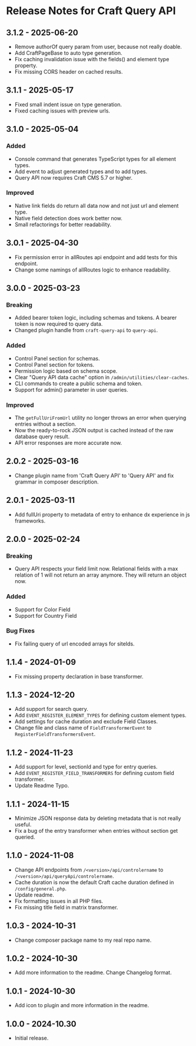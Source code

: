 # Release Notes for Craft Query API

## 3.1.2 - 2025-06-20
- Remove authorOf query param from user, because not really doable.
- Add CraftPageBase to auto type generation.
- Fix caching invalidation issue with the fields() and element type property.
- Fix missing CORS header on cached results.

## 3.1.1 - 2025-05-17
- Fixed small indent issue on type generation.
- Fixed caching issues with preview urls.

## 3.1.0 - 2025-05-04
### Added
- Console command that generates TypeScript types for all element types.
- Add event to adjust generated types and to add types.
- Query API now requires Craft CMS 5.7 or higher.

### Improved
- Native link fields do return all data now and not just url and element type.
- Native field detection does work better now.
- Small refactorings for better readability.

## 3.0.1 - 2025-04-30
- Fix permission error in allRoutes api endpoint and add tests for this endpoint.
- Change some namings of allRoutes logic to enhance readability.

## 3.0.0 - 2025-03-23

### Breaking
- Added bearer token logic, including schemas and tokens. A bearer token is now required to query data.
- Changed plugin handle from `craft-query-api` to `query-api`.

### Added
- Control Panel section for schemas.
- Control Panel section for tokens.
- Permission logic based on schema scope.
- Clear "Query API data cache" option in `/admin/utilities/clear-caches`.
- CLI commands to create a public schema and token.
- Support for admin() parameter in user queries.

### Improved
- The `getFullUriFromUrl` utility no longer throws an error when querying entries without a section.
- Now the ready-to-rock JSON output is cached instead of the raw database query result.
- API error responses are more accurate now.

## 2.0.2 - 2025-03-16
- Change plugin name from 'Craft Query API' to 'Query API' and fix grammar in composer description.

## 2.0.1 - 2025-03-11
- Add fullUri property to metadata of entry to enhance dx experience in js frameworks.

## 2.0.0 - 2025-02-24
### Breaking
- Query API respects your field limit now. Relational fields with a max relation of 1 will not return an array anymore. They will return an object now.

### Added
- Support for Color Field
- Support for Country Field

### Bug Fixes
- Fix failing query of url encoded arrays for siteIds.

## 1.1.4 - 2024-01-09
- Fix missing property declaration in base transformer.

## 1.1.3 - 2024-12-20
- Add support for search query.
- Add `EVENT_REGISTER_ELEMENT_TYPES` for defining custom element types.
- Add settings for cache duration and exclude Field Classes.
- Change file and class name of `FieldTransformerEvent` to `RegisterFieldTransformersEvent`.

## 1.1.2 - 2024-11-23
- Add support for level, sectionId and type for entry queries.
- Add `EVENT_REGISTER_FIELD_TRANSFORMERS` for defining custom field transformer.
- Update Readme Typo.

## 1.1.1 - 2024-11-15
- Minimize JSON response data by deleting metadata that is not really useful.
- Fix a bug of the entry transformer when entries without section get queried.

## 1.1.0 - 2024-11-08
- Change API endpoints from `/<version>/api/controlername` to `/<version>/api/queryApi/controlername`.
- Cache duration is now the default Craft cache duration defined in `/config/general.php`.
- Update readme.
- Fix formatting issues in all PHP files.
- Fix missing title field in matrix transformer.

## 1.0.3 - 2024-10-31
- Change composer package name to my real repo name.

## 1.0.2 - 2024-10-30
- Add more information to the readme. Change Changelog format.

## 1.0.1 - 2024-10-30
- Add icon to plugin and more information in the readme.

## 1.0.0 - 2024-10.30
- Initial release.
